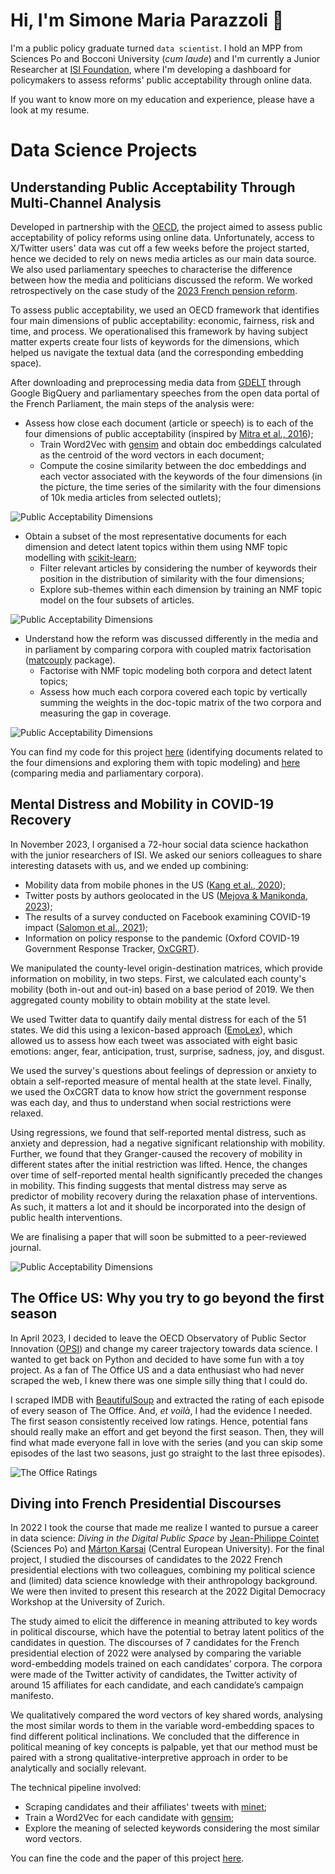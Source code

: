 # Hi, I'm Simone Maria Parazzoli 👋

I'm a public policy graduate turned `data scientist`. I hold an MPP from Sciences Po and Bocconi University (_cum laude_) and I'm currently a Junior Researcher at [ISI Foundation](https://isi.it/en/home), where I'm developing a dashboard for policymakers to assess reforms' public acceptability through online data.

If you want to know more on my education and experience, please have a look at my resume.

<!--## Education

- **Bocconi University** $|$ MSc Public Policy (_cum laude_, 03/23)
- **Sciences Po** | Master in Public Policy (_cum laude_, 06/22)
- **University of Bologna** | BA Political Science (_cum laude_, 07/20)

## Experience
- **ISI Foundation** | Junior Data Scientist (05/23 - Present)
- **OECD Observatory of Public Sector Innovation** | Intern (10/22 - 03/23)
- **Digital Policy Alert** | Consultant (07/22 - 09/23)
- **Bocconi LEAP** | Research Assistant (04/21 - 07/21)and -->

# Data Science Projects

## Understanding Public Acceptability Through Multi-Channel Analysis
Developed in partnership with the [OECD](https://www.oecd.org), the project aimed to assess public acceptability of policy reforms using online data. Unfortunately, access to X/Twitter users' data was cut off a few weeks before the project started, hence we decided to rely on news media articles as our main data source. We also used parliamentary speeches to characterise the difference between how the media and politicians discussed the reform. We worked retrospectively on the case study of the [2023 French pension reform](https://en.wikipedia.org/wiki/2023_French_pension_reform_law).

To assess public acceptability, we used an OECD framework that identifies four main dimensions of public acceptability: economic, fairness, risk and time, and process. We operationalised this framework by having subject matter experts create four lists of keywords for the dimensions, which helped us navigate the textual data (and the corresponding embedding space).

After downloading and preprocessing media data from [GDELT](https://www.gdeltproject.org) through Google BigQuery and parliamentary speeches from the open data portal of the French Parliament, the main steps of the analysis were:
- Assess how close each document (article or speech) is to each of the four dimensions of public acceptability (inspired by [Mitra et al., 2016](https://doi.org/10.48550/arXiv.1602.01137));
  - Train Word2Vec with [gensim](https://radimrehurek.com/gensim/index.html) and obtain doc embeddings calculated as the centroid of the word vectors in each document;
  - Compute the cosine similarity between the doc embeddings and each vector associated with the keywords of the four dimensions (in the picture, the time series of the similarity with the four dimensions of 10k media articles from selected outlets);

![Public Acceptability Dimensions](/DS-portfolio/assets/img/publicacceptability_timeseries.png)

- Obtain a subset of the most representative documents for each dimension and detect latent topics within them using NMF topic modelling with [scikit-learn](https://scikit-learn.org/stable/index.html); 
  - Filter relevant articles by considering the number of keywords their position in the distribution of similarity with the four dimensions;
  - Explore sub-themes within each dimension by training an NMF topic model on the four subsets of articles.

![Public Acceptability Dimensions](/DS-portfolio/assets/img/publicacceptability_dimensions.png)

- Understand how the reform was discussed differently in the media and in parliament by comparing corpora with coupled matrix factorisation ([matcouply](https://matcouply.readthedocs.io/en/latest/) package). 
  - Factorise with NMF topic modeling both corpora and detect latent topics;
  - Assess how much each corpora covered each topic by vertically summing the weights in the doc-topic matrix of the two corpora and measuring the gap in coverage.

![Public Acceptability Dimensions](/DS-portfolio/assets/img/publicacceptability_comparison.png)

You can find my code for this project [here](https://github.com/essemmeppi/DS-portfolio/blob/main/code/publicacceptability_dimensions.ipynb) (identifying documents related to the four dimensions and exploring them with topic modeling) and [here](https://github.com/essemmeppi/DS-portfolio/blob/main/code/publicacceptability_corpuscomparison.ipynb) (comparing media and parliamentary corpora).

## Mental Distress and Mobility in COVID-19 Recovery
In November 2023, I organised a 72-hour social data science hackathon with the junior researchers of ISI. We asked our seniors colleagues to share interesting datasets with us, and we ended up combining:
- Mobility data from mobile phones in the US ([Kang et al., 2020](https://www.nature.com/articles/s41597-020-00734-5));
- Twitter posts by authors geolocated in the US ([Mejova & Manikonda, 2023](https://doi.org/10.48550/arXiv.2305.11398));
- The results of a survey conducted on Facebook examining COVID-19 impact ([Salomon et al., 2021](https://pubmed.ncbi.nlm.nih.gov/34903656/));
- Information on policy response to the pandemic (Oxford COVID-19 Government Response Tracker, [OxCGRT](https://www.nature.com/articles/s41562-021-01079-8)).

We manipulated the county-level origin-destination matrices, which provide information on mobility, in two steps. First, we calculated each county's mobility (both in-out and out-in) based on a base period of 2019. We then aggregated county mobility to obtain mobility at the state level.

We used Twitter data to quantify daily mental distress for each of the 51 states. We did this using a lexicon-based approach ([EmoLex](https://saifmohammad.com/WebPages/NRC-Emotion-Lexicon.htm)), which allowed us to assess how each tweet was associated with eight basic emotions: anger, fear, anticipation, trust, surprise, sadness, joy, and disgust.

We used the survey's questions about feelings of depression or anxiety to obtain a self-reported measure of mental health at the state level. Finally, we used the OxCGRT data to know how strict the government response was each day, and thus to understand when social restrictions were relaxed.

Using regressions, we found that self-reported mental distress, such as anxiety and depression, had a negative significant relationship with mobility. Further, we found that they Granger-caused the recovery of mobility in different states after the initial restriction was lifted. Hence, the changes over time of self-reported mental health significantly preceded the changes in mobility. This finding suggests that mental distress may serve as predictor of mobility recovery during the relaxation phase of interventions. As such, it matters a lot and it should be incorporated into the design of public health interventions.

We are finalising a paper that will soon be submitted to a peer-reviewed journal.

![Public Acceptability Dimensions](/DS-portfolio/assets/img/mobility_mentalhealth_map.png)
 
## The Office US: Why you try to go beyond the first season
In April 2023, I decided to leave the OECD Observatory of Public Sector Innovation ([OPSI](https://oecd-opsi.org)) and change my career trajectory towards data science. I wanted to get back on Python and decided to have some fun with a toy project. As a fan of The Office US and a data enthusiast who had never scraped the web, I knew there was one simple silly thing that I could do.

I scraped IMDB with [BeautifulSoup](https://www.crummy.com/software/BeautifulSoup/) and extracted the rating of each episode of every season of The Office. And, _et voilà_, I had the evidence I needed. The first season consistently received low ratings. Hence, potential fans should really make an effort and get beyond the first season. Then, they will find what made everyone fall in love with the series (and you can skip some episodes of the last two seasons, just go straight to the last three episodes).

![The Office Ratings](/DS-portfolio/assets/img/theoffice.png "The Office US Ratings on IMDB")

## Diving into French Presidential Discourses
In 2022 I took the course that made me realize I wanted to pursue a career in data science: _Diving in the Digital Public Space_ by [Jean-Philippe Cointet](https://medialab.sciencespo.fr/equipe/jean-philippe-cointet/) (Sciences Po) and [Márton Karsai](https://networkdatascience.ceu.edu/people/marton-karsai) (Central European University). For the final project, I studied the discourses of candidates to the 2022 French presidential elections with two colleagues, combining my political science and (limited) data science knowledge with their anthropology background. We were then invited to present this research at the 2022 Digital Democracy Workshop at the University of Zurich.

The study aimed to elicit the difference in meaning attributed to key words in political discourse, which have the potential to betray latent politics of the candidates in question. The discourses of 7 candidates for the French presidential election of 2022 were analysed by comparing the variable word-embedding models trained on each candidates’ corpora. The corpora were made of the Twitter activity of candidates, the Twitter activity of around 15 affiliates for each candidate, and each candidate’s campaign manifesto. 

We qualitatively compared the word vectors of key shared words, analysing the most similar words to them in the variable word-embedding spaces to find different political inclinations. We concluded that the difference in political meaning of key concepts is palpable, yet that our method must be paired with a strong qualitative-interpretive approach in order to be analytically and socially relevant.

The technical pipeline involved:
- Scraping candidates and their affiliates' tweets with [minet](https://github.com/medialab/minet);
- Train a Word2Vec for each candidate with [gensim](https://radimrehurek.com/gensim/index.html);
- Explore the meaning of selected keywords considering the most similar word vectors.

You can fine the code and the paper of this project [here](https://github.com/essemmeppi/diving-into-french-presidential-discourses/tree/main).
